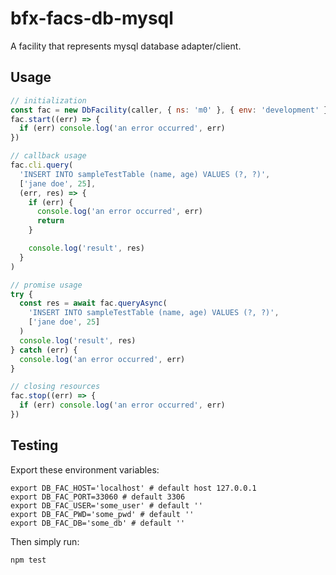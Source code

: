 # bfx-facs-db-mysql

A facility that represents mysql database adapter/client.

## Usage

```js
// initialization
const fac = new DbFacility(caller, { ns: 'm0' }, { env: 'development' })
fac.start((err) => {
  if (err) console.log('an error occurred', err)
})

// callback usage
fac.cli.query(
  'INSERT INTO sampleTestTable (name, age) VALUES (?, ?)',
  ['jane doe', 25],
  (err, res) => {
    if (err) {
      console.log('an error occurred', err)
      return
    }

    console.log('result', res)
  }
)

// promise usage
try {
  const res = await fac.queryAsync(
    'INSERT INTO sampleTestTable (name, age) VALUES (?, ?)',
    ['jane doe', 25]
  )
  console.log('result', res)
} catch (err) {
  console.log('an error occurred', err)
}

// closing resources
fac.stop((err) => {
  if (err) console.log('an error occurred', err)
})
```

## Testing

Export these environment variables:
```console
export DB_FAC_HOST='localhost' # default host 127.0.0.1
export DB_FAC_PORT=33060 # default 3306
export DB_FAC_USER='some_user' # default ''
export DB_FAC_PWD='some_pwd' # default ''
export DB_FAC_DB='some_db' # default ''
```

Then simply run:
```console
npm test
```
